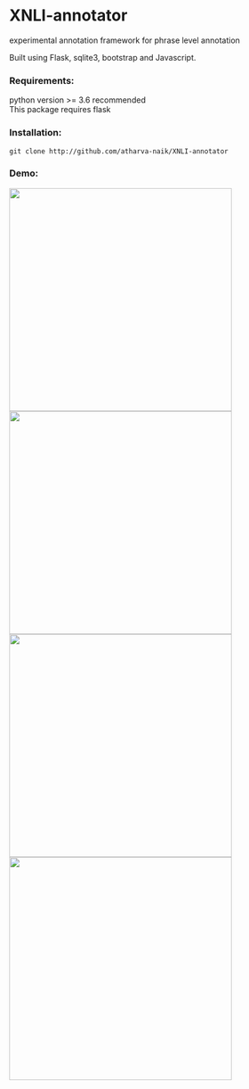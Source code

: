 # XNLI-annotator
experimental annotation framework for phrase level annotation

Built using Flask, sqlite3, bootstrap and Javascript.

### Requirements:

python version >= 3.6 recommended <br>
This package requires flask

### Installation:

```git clone http://github.com/atharva-naik/XNLI-annotator```

### Demo:
<img src="https://github.com/atharva-naik/XNLI-annotator/blob/main/login_page.png" width="400"/>
<img src="https://github.com/atharva-naik/XNLI-annotator/blob/main/UI.png" width="400"/>
<img src="https://github.com/atharva-naik/XNLI-annotator/blob/main/dashboard.png" width="400"/>
<img src="https://github.com/atharva-naik/XNLI-annotator/blob/main/dashboard2.png" width="400"/>